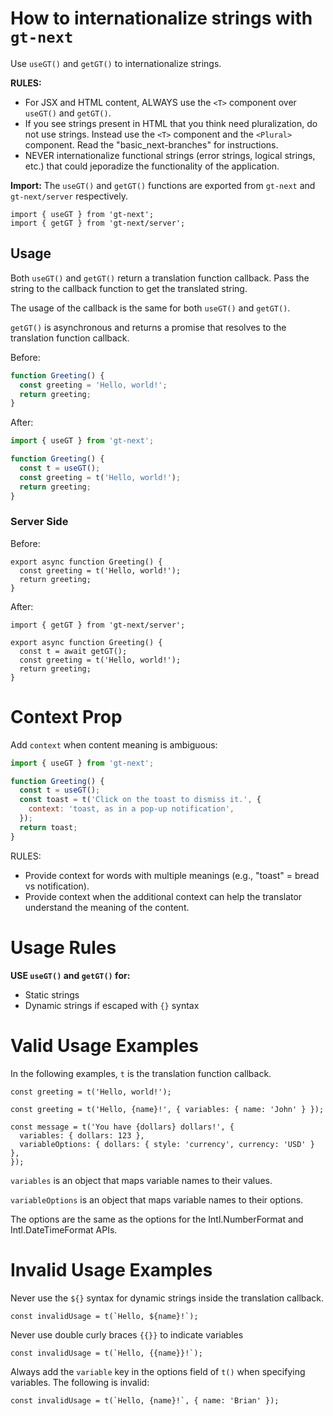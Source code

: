 # How to internationalize strings with `gt-next`

Use `useGT()` and `getGT()` to internationalize strings.

**RULES:**

- For JSX and HTML content, ALWAYS use the `<T>` component over `useGT()` and `getGT()`.
- If you see strings present in HTML that you think need pluralization, do not use strings. Instead use the `<T>` component and the `<Plural>` component. Read the "basic_next-branches" for instructions.
- NEVER internationalize functional strings (error strings, logical strings, etc.) that could jeporadize the functionality of the application.

**Import:** The `useGT()` and `getGT()` functions are exported from `gt-next` and `gt-next/server` respectively.

```tsx
import { useGT } from 'gt-next';
import { getGT } from 'gt-next/server';
```

## Usage

Both `useGT()` and `getGT()` return a translation function callback.
Pass the string to the callback function to get the translated string.

The usage of the callback is the same for both `useGT()` and `getGT()`.

`getGT()` is asynchronous and returns a promise that resolves to the translation function callback.

Before:

```jsx
function Greeting() {
  const greeting = 'Hello, world!';
  return greeting;
}
```

After:

```jsx
import { useGT } from 'gt-next';

function Greeting() {
  const t = useGT();
  const greeting = t('Hello, world!');
  return greeting;
}
```

### Server Side

Before:

```tsx
export async function Greeting() {
  const greeting = t('Hello, world!');
  return greeting;
}
```

After:

```tsx
import { getGT } from 'gt-next/server';

export async function Greeting() {
  const t = await getGT();
  const greeting = t('Hello, world!');
  return greeting;
}
```

# Context Prop

Add `context` when content meaning is ambiguous:

```jsx
import { useGT } from 'gt-next';

function Greeting() {
  const t = useGT();
  const toast = t('Click on the toast to dismiss it.', {
    context: 'toast, as in a pop-up notification',
  });
  return toast;
}
```

RULES:

- Provide context for words with multiple meanings (e.g., "toast" = bread vs notification).
- Provide context when the additional context can help the translator understand the meaning of the content.

# Usage Rules

**USE `useGT()` and `getGT()` for:**

- Static strings
- Dynamic strings if escaped with `{}` syntax

# Valid Usage Examples

In the following examples, `t` is the translation function callback.

```tsx
const greeting = t('Hello, world!');
```

```tsx
const greeting = t('Hello, {name}!', { variables: { name: 'John' } });
```

```tsx
const message = t('You have {dollars} dollars!', {
  variables: { dollars: 123 },
  variableOptions: { dollars: { style: 'currency', currency: 'USD' } },
});
```

`variables` is an object that maps variable names to their values.

`variableOptions` is an object that maps variable names to their options.

The options are the same as the options for the Intl.NumberFormat and Intl.DateTimeFormat APIs.

# Invalid Usage Examples

Never use the `${}` syntax for dynamic strings inside the translation callback.

```tsx
const invalidUsage = t(`Hello, ${name}!`);
```

Never use double curly braces `{{}}` to indicate variables

```tsx
const invalidUsage = t(`Hello, {{name}}!`);
```

Always add the `variable` key in the options field of `t()` when specifying variables. The following is invalid:

```tsx
const invalidUsage = t(`Hello, {name}!`, { name: 'Brian' });
```
